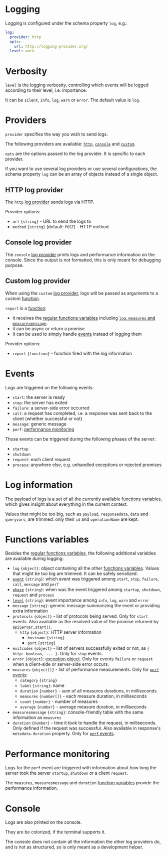 # Logging

Logging is configured under the schema property `log`, e.g.:

```yml
log:
  provider: http
  opts:
    url: http://logging-provider.org/
  level: warn
```

# Verbosity

`level` is the logging verbosity, controlling which events will be logged
according to their level, i.e. importance.

It can be `silent`, `info`, `log`, `warn` or `error`.
The default value is `log`.

# Providers

`provider` specifies the way you wish to send logs.

The following providers are available: [`http`](#http-log-provider),
[`console`](#console-log-provider) and [`custom`](#custom-log-provider).

`opts` are the options passed to the log provider. It is specific to each
provider.

If you want to use several log providers or use several configurations,
the schema property `log` can be an array of objects instead of a single object.

## HTTP log provider

The `http` [log provider](#providers) sends logs via HTTP.

Provider options:
  - `url` `{string}` - URL to send the logs to
  - `method` `{string}` (default: `POST`) - HTTP method

## Console log provider

The `console` [log provider](#providers) prints logs and performance information
on the console. Since the output is not formatted, this is only meant for
debugging purpose.

## Custom log provider

When using the `custom` [log provider](#providers), logs will be passed as
arguments to a custom [function](functions.md).

`report` is a [function](functions.md):
  - it receives the [regular functions variables](functions.md#variables)
    including [`log`, `measures` and `measuresmessage`](#functions-variables).
  - it can be async or return a promise
  - it can be used to simply handle [events](#events) instead of logging them

Provider options:
  - `report` `{function}` - function fired with the log information

# Events

Logs are triggered on the following events:
  - `start`: the server is ready
  - `stop`: the server has exited
  - `failure`: a server-side error occurred
  - `call`: a request has completed, i.e. a response was sent back to the
    client (whether successful or not)
  - `message`: generic message
  - `perf`: [performance monitoring](#performance-monitoring)

Those events can be triggered during the following phases of the server:
  - `startup`
  - `shutdown`
  - `request`: each client request
  - `process`: anywhere else, e.g. unhandled exceptions or rejected promises

# Log information

The payload of logs is a set of all the currently available
[functions variables](functions.md#variables), which
gives insight about everything in the current context.

Values that might be too big, such as `payload`, `responsedata`, `data` and
`queryvars`, are trimmed: only their `id` and `operationName` are kept.

# Functions variables

Besides the
[regular functions variables](functions.md#variables), the
following additional variables are available during logging:
  - `log` `{object}`: object containing all the other
    [functions variables](functions.md#variables).
    Values that might be too big are trimmed. It can be safely serialized.
  - [`event`](#events) `{string}`: which event was triggered among `start`,
    `stop`, `failure`, `call`, `message` and `perf`
  - [`phase`](#events) `{string}`: when was the event triggered among `startup`,
    `shutdown`, `request` and `process`
  - [`level`](#verbosity) `{string}`: event importance among `info`, `log`,
    `warn` and `error`
  - `message` `{string}`: generic message summarizing the event or providing
    extra information
  - `protocols` `{object}` - list of protocols being served. Only for `start`
    events. Also available as the resolved value of the promise returned by
    [`apiServer.start()`](run.md#running-the-server).
    - `http` `{object}`: HTTP server information
      - `hostname` `{string}`
      - `port` `{string}`
  - `exitcodes` `{object}` - list of servers successfully exited or not, as
    `{ http: boolean, ... }`. Only for `stop` events.
  - `error` `{object}`:
    [exception object](error.md#exceptions-thrown-in-the-server). Only for
    events `failure` or `request` when a client-side or server-side error
    occurs.
  - `measures` `{object[]}` - list of performance measurements. Only for
    [`perf` events](#performance-monitoring):
    - `category` `{string}`
    - `label` `{string}`: name
    - `duration` `{number}` - sum of all measures durations, in milliseconds
    - `measures` `{number[]}` - each measure duration, in milliseconds
    - `count` `{number}` - number of measures
    - `average` `{number}` - average measure duration, in milliseconds
  - `measuresmessage` `{string}`: console-friendly table with the same
    information as `measures`
  - `duration` `{number}` - time it took to handle the request,
    in milliseconds. Only defined if the request was successful.
    Also available in response's `metadata.duration` property.
    Only for [`perf` events](#performance-monitoring).

# Performance monitoring

Logs for the `perf` event are triggered with information about how long the
server took the server `startup`, `shutdown` or a client `request`.

The `measures`, `measuresmessage` and `duration`
[function variables](#functions-variables) provide the performance information.

# Console

Logs are also printed on the console.

They are be colorized, if the terminal supports it.

The console does not contain all the information the other log providers do, and
is not as structured, so is only meant as a development helper.
